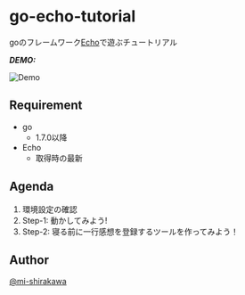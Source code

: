 # go-echo-tutorial

goのフレームワーク[Echo](https://echo.labstack.com)で遊ぶチュートリアル

***DEMO:***

![Demo](https://{T.B.D})

## Requirement

- go
    - 1.7.0以降
- Echo
    - 取得時の最新

## Agenda

1. 環境設定の確認
1. Step-1: 動かしてみよう!
1. Step-2: 寝る前に一行感想を登録するツールを作ってみよう！


## Author

[@mi-shirakawa](https://github.com/mi-shirakawa)
